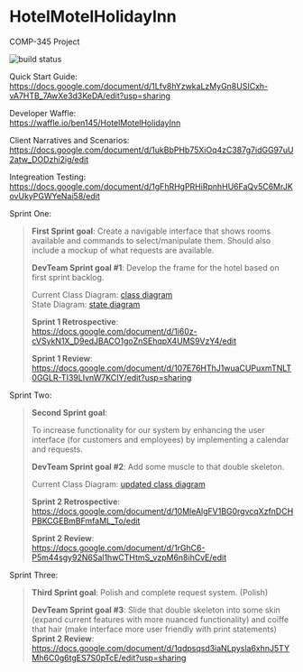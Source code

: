 # HotelMotelHolidayInn
COMP-345 Project

![build status](https://circleci.com/gh/ben145/HotelMotelHolidayInn.png?circle-token=circle-token "Master Build Status")

Quick Start Guide:<br>https://docs.google.com/document/d/1Lfv8hYzwkaLzMyGn8USICxh-vA7HTB_7AwXe3d3KeDA/edit?usp=sharing

Developer Waffle:<br>https://waffle.io/ben145/HotelMotelHolidayInn

Client Narratives and Scenarios:
https://docs.google.com/document/d/1ukBbPHb75XiOq4zC387g7idGG97uU2atw_DODzhi2ig/edit

Integreation Testing:<br> 
https://docs.google.com/document/d/1gFhRHgPRHiRpnhHU6FaQv5C6MrJKovUkyPGWYeNai58/edit

Sprint One:

<blockquote><b>First Sprint goal</b>:
<span title="so articulate">Create a navigable interface that shows rooms available and commands to select/manipulate them. Should also include a mockup of what requests are available.</span>

<b>DevTeam Sprint goal #1</b>:
<span title="double skeleton">Develop the frame for the hotel based on first sprint backlog.</span>

Current Class Diagram: <a href="https://i.snag.gy/fgFAkK.jpg" target="_blank">class diagram</a>
<br>State Diagram: <a href="https://i.snag.gy/etT3dV.jpg" target="_blank">state diagram</a>

<b>Sprint 1 Retrospective</b>:<br>
  https://docs.google.com/document/d/1i60z-cVSykN1X_D9edJBACO1goZnSEhqpX4UMS9VzY4/edit
  
 <b>Sprint 1 Review</b>:<br>
  https://docs.google.com/document/d/107E76HThJ1wuaCUPuxmTNLT0GGLR-TI39LIvnW7KCIY/edit?usp=sharing</blockquote>
 
Sprint Two:
<blockquote><b>Second Sprint goal</b>:
  
<span title="we wrote this ourselves close to the end of the sprint">To increase functionality for our system by enhancing the user interface (for customers and employees) by implementing a calendar and requests.</span>

<b>DevTeam Sprint goal #2</b>:
<span title="a secret message from your teeth!">Add some muscle to that double skeleton.</span>

Current Class Diagram: <a href="https://drive.google.com/file/d/1vJIw47QJxzJYErnzBj0dNypP73_Ae-BC/view?usp=sharing" target="_blank">updated class diagram</a>

<b>Sprint 2 Retrospective</b>:<br>
  https://docs.google.com/document/d/10MleAlgFV1BG0rgvcqXzfnDCHPBKCGEBmBFmfaML_To/edit

<b>Sprint 2 Review</b>:<br>
  https://docs.google.com/document/d/1rGhC6-P5m44sgy92N6Sal1hwCTHtmS_vzpM6n8ihCvE/edit</blockquote>

Sprint Three:

<blockquote><b>Third Sprint goal</b>:
  <span title="Polish">Polish and complete request system. (Polish)</span>

<b>DevTeam Sprint goal #3</b>:
  <span title="look who briefly googled markup">Slide that double skeleton into some skin (expand current features with more nuanced functionality) and coiffe that hair (make interface more user friendly with print statements)</span>
  <br>
  <b>Sprint 2 Review</b>:<br>
    https://docs.google.com/document/d/1qdpsqsd3iaNLpysla6xhnJ5TYMh6C0g6tgES7S0pTcE/edit?usp=sharing
</blockquote>


</blockquote>
